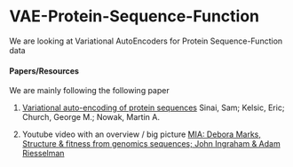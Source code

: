 # VAE-Protein-Sequence-Function
We are looking at Variational AutoEncoders for Protein Sequence-Function data

#### Papers/Resources
We are mainly following the following paper
1. [Variational auto-encoding of protein sequences](https://arxiv.org/abs/1712.03346)
Sinai, Sam; Kelsic, Eric; Church, George M.; Nowak, Martin A.

1. Youtube video with an overview / big picture 
[MIA: Debora Marks, Structure & fitness from genomics sequences; John Ingraham & Adam Riesselman](https://youtu.be/97q2wtoquQk)
